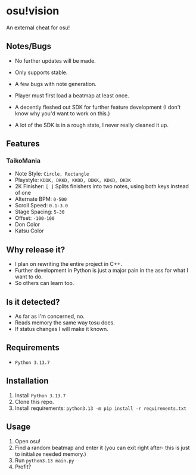 # osu!vision
An external cheat for osu!

## Notes/Bugs
- No further updates will be made.

- Only supports stable.
- A few bugs with note generation.
- Player must first load a beatmap at least once.

- A decently fleshed out SDK for further feature development (I don't know why you'd want to work on this.)
- A lot of the SDK is in a rough state, I never really cleaned it up.

## Features
### TaikoMania
- Note Style: `Circle, Rectangle`
- Playstyle: `KDDK, DKKD, KKDD, DDKK, KDKD, DKDK`
- 2K Finisher: `[ ]` Splits finishers into two notes, using both keys instead of one
- Alternate BPM: `0-500`
- Scroll Speed: `0.1-3.0`
- Stage Spacing: `5-30`
- Offset: `-100-100`
- Don Color
- Katsu Color

## Why release it?
- I plan on rewriting the entire project in C++.
- Further development in Python is just a major pain in the ass for what I want to do.
- So others can learn too.

## Is it detected?
- As far as I'm concerned, no.
- Reads memory the same way tosu does.
- If status changes I will make it known.

## Requirements
- `Python 3.13.7`

## Installation
1. Install `Python 3.13.7`
2. Clone this repo.
3. Install requirements: `python3.13 -m pip install -r requirements.txt`


## Usage
1. Open osu!
2. Find a random beatmap and enter it (you can exit right after- this is just to initialize needed memory.)
3. Run `python3.13 main.py`
4. Profit?